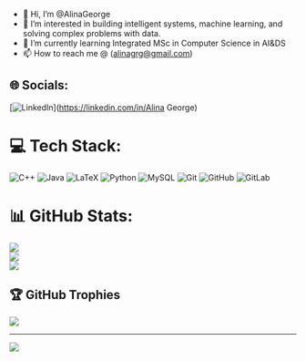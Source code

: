 - 👋 Hi, I’m @AlinaGeorge
- 👀 I’m interested in building intelligent systems, machine learning, and solving complex problems with data.
- 🌱 I’m currently learning Integrated MSc in Computer Science in AI&DS
- 📫 How to reach me @ (alinagrg@gmail.com)

## 🌐 Socials:
[![LinkedIn](https://img.shields.io/badge/LinkedIn-%230077B5.svg?logo=linkedin&logoColor=white)](https://linkedin.com/in/Alina George) 

# 💻 Tech Stack:
![C++](https://img.shields.io/badge/c++-%2300599C.svg?style=for-the-badge&logo=c%2B%2B&logoColor=white) ![Java](https://img.shields.io/badge/java-%23ED8B00.svg?style=for-the-badge&logo=openjdk&logoColor=white) ![LaTeX](https://img.shields.io/badge/latex-%23008080.svg?style=for-the-badge&logo=latex&logoColor=white) ![Python](https://img.shields.io/badge/python-3670A0?style=for-the-badge&logo=python&logoColor=ffdd54) ![MySQL](https://img.shields.io/badge/mysql-4479A1.svg?style=for-the-badge&logo=mysql&logoColor=white) ![Git](https://img.shields.io/badge/git-%23F05033.svg?style=for-the-badge&logo=git&logoColor=white) ![GitHub](https://img.shields.io/badge/github-%23121011.svg?style=for-the-badge&logo=github&logoColor=white) ![GitLab](https://img.shields.io/badge/gitlab-%23181717.svg?style=for-the-badge&logo=gitlab&logoColor=white)
# 📊 GitHub Stats:
![](https://github-readme-stats.vercel.app/api?username=AlinaGeorge&theme=dark&hide_border=false&include_all_commits=false&count_private=false)<br/>
![](https://github-readme-streak-stats.herokuapp.com/?user=AlinaGeorge&theme=dark&hide_border=false)<br/>
![](https://github-readme-stats.vercel.app/api/top-langs/?username=AlinaGeorge&theme=dark&hide_border=false&include_all_commits=false&count_private=false&layout=compact)

## 🏆 GitHub Trophies
![](https://github-profile-trophy.vercel.app/?username=AlinaGeorge&theme=radical&no-frame=false&no-bg=false&margin-w=4)

---
[![](https://visitcount.itsvg.in/api?id=AlinaGeorge&icon=1&color=3)](https://visitcount.itsvg.in)

<!-- Proudly created with GPRM ( https://gprm.itsvg.in ) -->

